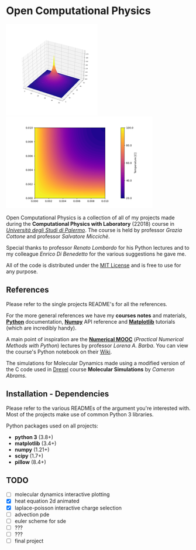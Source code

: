 # Open Computational Physics

<img src="laplace-poisson/images/single_charge.png" height="250"/> <img src="heat-equation/images/default.png" height="250"/>

Open Computational Physics is a collection of all of my projects made during the **Computational Physics with Laboratory** (22018) course in [*Università degli Studi di Palermo*](https://www.unipa.it/). The course is held by professor *Grazia Cottone* and professor *Salvatore Miccichè*.

Special thanks to professor *Renato Lombardo* for his Python lectures and to my colleague *Enrico Di Benedetto* for the various suggestions he gave me.

All of the code is distributed under the [MIT License](LICENSE.md) and is free to use for any purpose.

## References

Please refer to the single projects README's for all the references.

For the more general references we have my **courses notes** and materials, [**Python**](https://docs.python.org/3/) documentation, [**Numpy**](https://numpy.org/doc/stable/reference/) API reference and [**Matplotlib**](https://matplotlib.org/stable/tutorials/index.html) tutorials (which are incredibly handy).

A main point of inspiration are the [**Numerical MOOC**](https://github.com/numerical-mooc/numerical-mooc) (*Practical Numerical Methods with Python*) lectures by professor *Lorena A. Barba*. You can view the course's Python notebook on their [Wiki](https://github.com/numerical-mooc/numerical-mooc/wiki).

The simulations for Molecular Dynamics made using a modified version of the C code used in [Drexel](http://www.pages.drexel.edu/~cfa22/msim/node21.html) course **Molecular Simulations** by *Cameron Abrams*.

## Installation - Dependencies

Please refer to the various READMEs of the argument you're interested with. Most of the projects make use of common Python 3 libraries.

Python packages used on all projects:
  * **python 3** (3.8+)
  * **matplotlib** (3.4+)
  * **numpy** (1.21+)
  * **scipy** (1.7+)
  * **pillow** (8.4+)

## TODO

- [ ] molecular dynamics interactive plotting
- [x] heat equation 2d animated
- [x] laplace-poisson interactive charge selection
- [ ] advection pde
- [ ] euler scheme for sde
- [ ] ???
- [ ] ???
- [ ] final project
